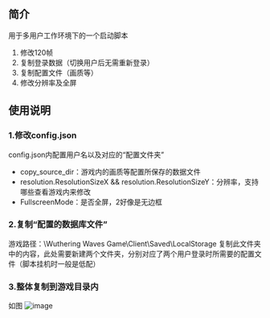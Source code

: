 ## 简介
用于多用户工作环境下的一个启动脚本
1. 修改120帧
2. 复制登录数据（切换用户后无需重新登录）
3. 复制配置文件（画质等）
4. 修改分辨率及全屏


## 使用说明
### 1.修改config.json
config.json内配置用户名以及对应的“配置文件夹”
* copy_source_dir：游戏内的画质等配置所保存的数据文件
* resolution.ResolutionSizeX && resolution.ResolutionSizeY：分辨率，支持哪些查看游戏内来修改
* FullscreenMode：是否全屏，2好像是无边框


### 2.复制“配置的数据库文件”
游戏路径：\Wuthering Waves Game\Client\Saved\LocalStorage
复制此文件夹中的内容，此处需要新建两个文件夹，分别对应了两个用户登录时所需要的配置文件（脚本挂机时一般是低配）


### 3.整体复制到游戏目录内
如图
![image](https://github.com/user-attachments/assets/572922a9-5eed-4301-a68b-f8435634599b)
